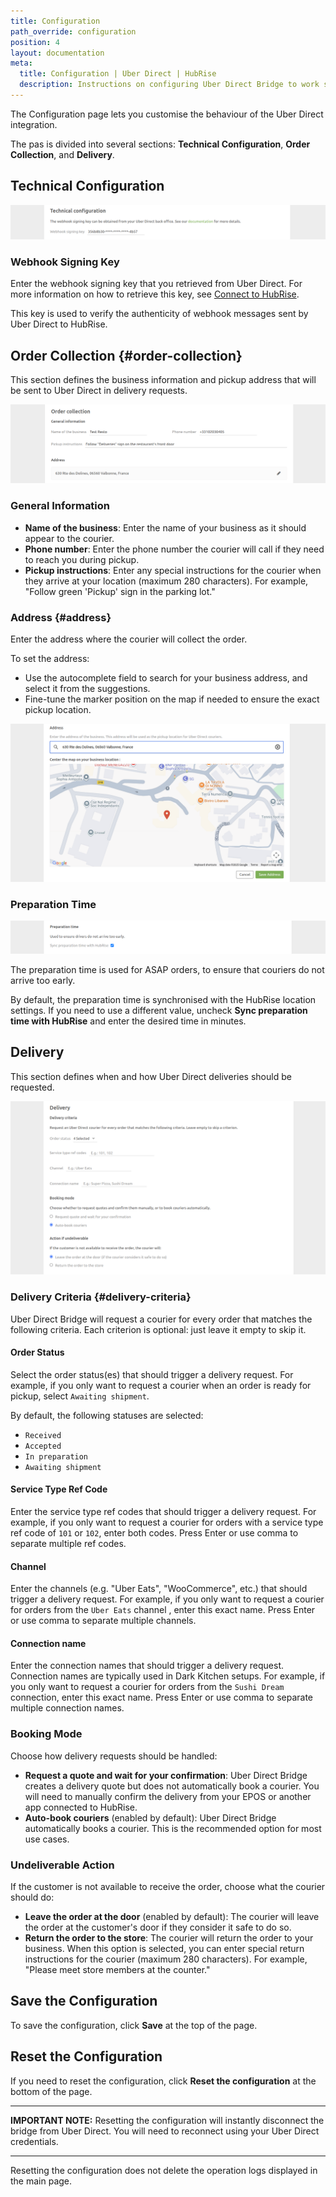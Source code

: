 ```yaml
---
title: Configuration
path_override: configuration
position: 4
layout: documentation
meta:
  title: Configuration | Uber Direct | HubRise
  description: Instructions on configuring Uber Direct Bridge to work seamlessly with Uber Direct and your EPOS or other apps connected to HubRise. Configuration is simple.
---
```


The Configuration page lets you customise the behaviour of the Uber Direct integration.

The pas is divided into several sections: **Technical Configuration**, **Order Collection**, and **Delivery**.

## Technical Configuration

![Uber Direct Bridge configuration page, Technical Configuration section](./images/010-uber-direct-configuration-technical.png)

### Webhook Signing Key

Enter the webhook signing key that you retrieved from Uber Direct. For more information on how to retrieve this key, see [Connect to HubRise](/apps/uber-direct/connect-hubrise#setup-webhook).

This key is used to verify the authenticity of webhook messages sent by Uber Direct to HubRise.

## Order Collection {#order-collection}

This section defines the business information and pickup address that will be sent to Uber Direct in delivery requests.

![Uber Direct Bridge configuration page, Order Collection section](./images/011-uber-direct-configuration-collection.png)

### General Information

- **Name of the business**: Enter the name of your business as it should appear to the courier.
- **Phone number**: Enter the phone number the courier will call if they need to reach you during pickup.
- **Pickup instructions**: Enter any special instructions for the courier when they arrive at your location (maximum 280 characters). For example, "Follow green 'Pickup' sign in the parking lot."

### Address {#address}

Enter the address where the courier will collect the order.

To set the address:

- Use the autocomplete field to search for your business address, and select it from the suggestions.
- Fine-tune the marker position on the map if needed to ensure the exact pickup location.

![Uber Direct Bridge configuration page, Edit Address section](./images/012-uber-direct-configuration-collection-edit-address.png)

### Preparation Time

![Uber Direct Bridge configuration page, Preparation time](./images/014-uber-direct-configuration-prep-time.png)

The preparation time is used for ASAP orders, to ensure that couriers do not arrive too early.

By default, the preparation time is synchronised with the HubRise location settings. If you need to use a different value, uncheck **Sync preparation time with HubRise** and enter the desired time in minutes.

## Delivery

This section defines when and how Uber Direct deliveries should be requested.

![Uber Direct Bridge configuration page, Delivery section](./images/013-uber-direct-configuration-delivery.png)

### Delivery Criteria {#delivery-criteria}

Uber Direct Bridge will request a courier for every order that matches the following criteria. Each criterion is optional: just leave it empty to skip it.

#### Order Status

Select the order status(es) that should trigger a delivery request. For example, if you only want to request a courier when an order is ready for pickup, select `Awaiting shipment`.

By default, the following statuses are selected:

- `Received`
- `Accepted`
- `In preparation`
- `Awaiting shipment`

#### Service Type Ref Code

Enter the service type ref codes that should trigger a delivery request. For example, if you only want to request a courier for orders with a service type ref code of `101` or `102`, enter both codes. Press Enter or use comma to separate multiple ref codes.

#### Channel

Enter the channels (e.g. "Uber Eats", "WooCommerce", etc.) that should trigger a delivery request. For example, if you only want to request a courier for orders from the `Uber Eats` channel , enter this exact name. Press Enter or use comma to separate multiple channels.

#### Connection name

Enter the connection names that should trigger a delivery request. Connection names are typically used in Dark Kitchen setups. For example, if you only want to request a courier for orders from the `Sushi Dream` connection, enter this exact name. Press Enter or use comma to separate multiple connection names.

### Booking Mode

Choose how delivery requests should be handled:

- **Request a quote and wait for your confirmation**: Uber Direct Bridge creates a delivery quote but does not automatically book a courier. You will need to manually confirm the delivery from your EPOS or another app connected to HubRise.
- **Auto-book couriers** (enabled by default): Uber Direct Bridge automatically books a courier. This is the recommended option for most use cases.

### Undeliverable Action

If the customer is not available to receive the order, choose what the courier should do:

- **Leave the order at the door** (enabled by default): The courier will leave the order at the customer's door if they consider it safe to do so.
- **Return the order to the store**: The courier will return the order to your business. When this option is selected, you can enter special return instructions for the courier (maximum 280 characters). For example, "Please meet store members at the counter."

## Save the Configuration

To save the configuration, click **Save** at the top of the page.

## Reset the Configuration

If you need to reset the configuration, click **Reset the configuration** at the bottom of the page.

---

**IMPORTANT NOTE:** Resetting the configuration will instantly disconnect the bridge from Uber Direct. You will need to reconnect using your Uber Direct credentials.

---

Resetting the configuration does not delete the operation logs displayed in the main page.
